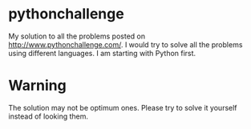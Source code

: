 pythonchallenge
===============

My solution to all the problems posted on http://www.pythonchallenge.com/. I would try to solve all the problems using different languages. I am starting with Python first.

Warning
===========================
The solution may not be optimum ones. Please try to solve it yourself instead of looking them.
